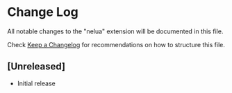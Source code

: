 # Change Log

All notable changes to the "nelua" extension will be documented in this file.

Check [Keep a Changelog](http://keepachangelog.com/) for recommendations on how to structure this file.

## [Unreleased]

- Initial release